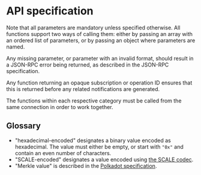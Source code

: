 # API specification

Note that all parameters are mandatory unless specified otherwise. All functions support two ways of calling them: either by passing an array with an ordered list of parameters, or by passing an object where parameters are named.

Any missing parameter, or parameter with an invalid format, should result in a JSON-RPC error being returned, as described in the JSON-RPC specification.

Any function returning an opaque subscription or operation ID ensures that this is returned before any related notifications are generated.

The functions within each respective category must be called from the same connection in order to work together.

## Glossary

- "hexadecimal-encoded" designates a binary value encoded as hexadecimal. The value must either be empty, or start with `"0x"` and contain an even number of characters.
- "SCALE-encoded" designates a value encoded using [the SCALE codec](https://docs.substrate.io/v3/advanced/scale-codec/).
- "Merkle value" is described in the [Polkadot specification](https://spec.polkadot.network/chap-state#defn-merkle-value).
